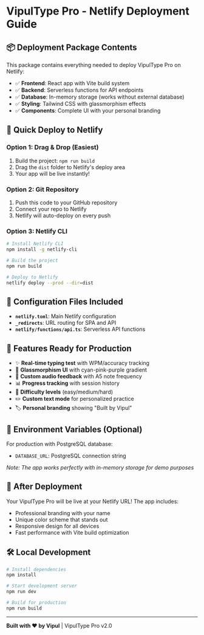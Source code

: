 # VipulType Pro - Netlify Deployment Guide

## 📦 Deployment Package Contents

This package contains everything needed to deploy VipulType Pro on Netlify:

- ✅ **Frontend**: React app with Vite build system
- ✅ **Backend**: Serverless functions for API endpoints
- ✅ **Database**: In-memory storage (works without external database)
- ✅ **Styling**: Tailwind CSS with glassmorphism effects
- ✅ **Components**: Complete UI with your personal branding

## 🚀 Quick Deploy to Netlify

### Option 1: Drag & Drop (Easiest)
1. Build the project: `npm run build`
2. Drag the `dist` folder to Netlify's deploy area
3. Your app will be live instantly!

### Option 2: Git Repository
1. Push this code to your GitHub repository
2. Connect your repo to Netlify
3. Netlify will auto-deploy on every push

### Option 3: Netlify CLI
```bash
# Install Netlify CLI
npm install -g netlify-cli

# Build the project
npm run build

# Deploy to Netlify
netlify deploy --prod --dir=dist
```

## 🔧 Configuration Files Included

- **`netlify.toml`**: Main Netlify configuration
- **`_redirects`**: URL routing for SPA and API
- **`netlify/functions/api.ts`**: Serverless API functions

## 🌟 Features Ready for Production

- ✨ **Real-time typing test** with WPM/accuracy tracking
- 🎨 **Glassmorphism UI** with cyan-pink-purple gradient
- 🎵 **Custom audio feedback** with A5 note frequency
- 📊 **Progress tracking** with session history
- 🎯 **Difficulty levels** (easy/medium/hard)
- ✏️ **Custom text mode** for personalized practice
- 🏷️ **Personal branding** showing "Built by Vipul"

## 📝 Environment Variables (Optional)

For production with PostgreSQL database:
- `DATABASE_URL`: PostgreSQL connection string

*Note: The app works perfectly with in-memory storage for demo purposes*

## 🎉 After Deployment

Your VipulType Pro will be live at your Netlify URL! The app includes:

- Professional branding with your name
- Unique color scheme that stands out
- Responsive design for all devices
- Fast performance with Vite build optimization

## 🛠️ Local Development

```bash
# Install dependencies
npm install

# Start development server
npm run dev

# Build for production
npm run build
```

---

**Built with ❤️ by Vipul** | VipulType Pro v2.0